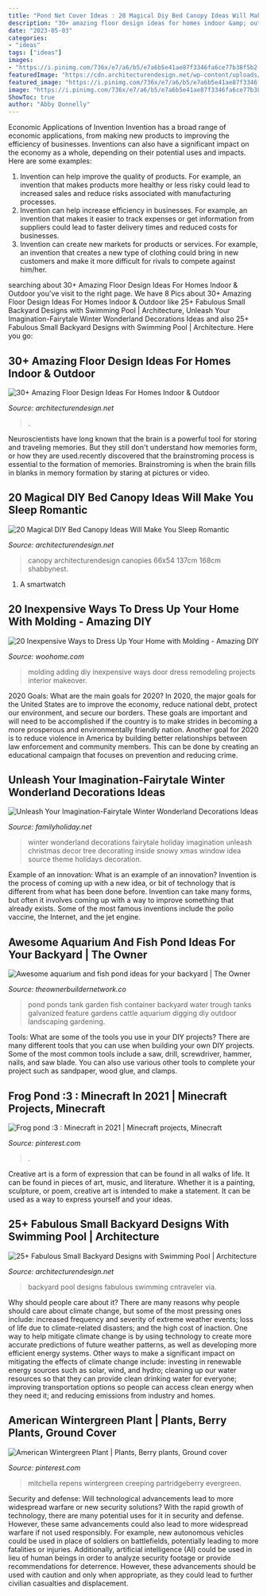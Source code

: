 ```yaml
---
title: "Pond Net Cover Ideas : 20 Magical Diy Bed Canopy Ideas Will Make You Sleep Romantic"
description: "30+ amazing floor design ideas for homes indoor &amp; outdoor"
date: "2023-05-03"
categories:
- "ideas"
tags: ["ideas"]
images:
- "https://i.pinimg.com/736x/e7/a6/b5/e7a6b5e41ae87f3346fa6ce77b38f5b2.jpg"
featuredImage: "https://cdn.architecturendesign.net/wp-content/uploads/2015/08/AD-Indoor-Outdoor-Floor-Design-Ideas-16.jpg"
featured_image: "https://i.pinimg.com/736x/e7/a6/b5/e7a6b5e41ae87f3346fa6ce77b38f5b2.jpg"
image: "https://i.pinimg.com/736x/e7/a6/b5/e7a6b5e41ae87f3346fa6ce77b38f5b2.jpg"
ShowToc: true
author: "Abby Donnelly"
---
```



Economic Applications of Invention
Invention has a broad range of economic applications, from making new products to improving the efficiency of businesses. Inventions can also have a significant impact on the economy as a whole, depending on their potential uses and impacts. Here are some examples: 
1. Invention can help improve the quality of products. For example, an invention that makes products more healthy or less risky could lead to increased sales and reduce risks associated with manufacturing processes. 
2. Invention can help increase efficiency in businesses. For example, an invention that makes it easier to track expenses or get information from suppliers could lead to faster delivery times and reduced costs for businesses. 
3. Invention can create new markets for products or services. For example, an invention that creates a new type of clothing could bring in new customers and make it more difficult for rivals to compete against him/her.

	

		
searching about 30+ Amazing Floor Design Ideas For Homes Indoor &amp; Outdoor you've visit to the right page. We have 8 Pics about 30+ Amazing Floor Design Ideas For Homes Indoor &amp; Outdoor like 25+ Fabulous Small Backyard Designs with Swimming Pool | Architecture, Unleash Your Imagination-Fairytale Winter Wonderland Decorations Ideas and also 25+ Fabulous Small Backyard Designs with Swimming Pool | Architecture. Here you go:
		
    
## 30+ Amazing Floor Design Ideas For Homes Indoor &amp; Outdoor

<img loading=lazy src="https://cdn.architecturendesign.net/wp-content/uploads/2015/08/AD-Indoor-Outdoor-Floor-Design-Ideas-16.jpg" onerror="this.onerror=null;this.src='https://tse2.mm.bing.net/th?id=OIP.uacqJ0-bO_a5kSlp7-S31QHaLH&amp;pid=15.1';" alt="30+ Amazing Floor Design Ideas For Homes Indoor &amp; Outdoor">

_Source: architecturendesign.net_

>. 

	

Neuroscientists have long known that the brain is a powerful tool for storing and traveling memories. But they still don't understand how memories form, or how they are used.recently discovered that the brainstroming process is essential to the formation of memories. Brainstroming is when the brain fills in blanks in memory formation by staring at pictures or video.

    
## 20 Magical DIY Bed Canopy Ideas Will Make You Sleep Romantic

<img loading=lazy src="https://cdn.architecturendesign.net/wp-content/uploads/2015/07/AD-DIY-Bed-Canopy-13.jpg" onerror="this.onerror=null;this.src='https://tse3.mm.bing.net/th?id=OIP.0zYA2rPhrQMR70Ooj5WczwHaJ4&amp;pid=15.1';" alt="20 Magical DIY Bed Canopy Ideas Will Make You Sleep Romantic">

_Source: architecturendesign.net_

>canopy architecturendesign canopies 66x54 137cm 168cm shabbynest. 

	

1. A smartwatch

    
## 20 Inexpensive Ways To Dress Up Your Home With Molding - Amazing DIY

<img loading=lazy src="http://www.woohome.com/wp-content/uploads/2016/07/remodeling-projects-by-adding-molding-7.jpg" onerror="this.onerror=null;this.src='https://tse2.mm.bing.net/th?id=OIP.TEraZEnt2tvpSZJLU2VwlgHaSL&amp;pid=15.1';" alt="20 Inexpensive Ways to Dress Up Your Home with Molding - Amazing DIY">

_Source: woohome.com_

>molding adding diy inexpensive ways door dress remodeling projects interior makeover. 

	

2020 Goals: What are the main goals for 2020?
In 2020, the major goals for the United States are to improve the economy, reduce national debt, protect our environment, and secure our borders. These goals are important and will need to be accomplished if the country is to make strides in becoming a more prosperous and environmentally friendly nation. Another goal for 2020 is to reduce violence in America by building better relationships between law enforcement and community members. This can be done by creating an educational campaign that focuses on prevention and reducing crime.

    
## Unleash Your Imagination-Fairytale Winter Wonderland Decorations Ideas

<img loading=lazy src="http://www.familyholiday.net/wp-content/uploads/2015/10/Fairytale-Winter-Wonderland-Decorations-Ideas-14.jpg" onerror="this.onerror=null;this.src='https://tse1.mm.bing.net/th?id=OIP.vjJv-lc4_i66heYm4yQU8AHaLC&amp;pid=15.1';" alt="Unleash Your Imagination-Fairytale Winter Wonderland Decorations Ideas">

_Source: familyholiday.net_

>winter wonderland decorations fairytale holiday imagination unleash christmas decor tree decorating inside snowy xmas window idea source theme holidays decoration. 

	

Example of an innovation: What is an example of an innovation?
Invention is the process of coming up with a new idea, or bit of technology that is different from what has been done before. Invention can take many forms, but often it involves coming up with a way to improve something that already exists. Some of the most famous inventions include the polio vaccine, the Internet, and the jet engine.

    
## Awesome Aquarium And Fish Pond Ideas For Your Backyard | The Owner

<img loading=lazy src="http://theownerbuildernetwork.co/wp-content/uploads/2015/05/Ponds-Aquariums-11.jpg" onerror="this.onerror=null;this.src='https://tse4.mm.bing.net/th?id=OIP.KJC2TMt9Bzxh2XCe-vpCvAHaKX&amp;pid=15.1';" alt="Awesome aquarium and fish pond ideas for your backyard | The Owner">

_Source: theownerbuildernetwork.co_

>pond ponds tank garden fish container backyard water trough tanks galvanized feature gardens cattle aquarium digging diy outdoor landscaping gardening. 

	

Tools: What are some of the tools you use in your DIY projects?
There are many different tools that you can use when building your own DIY projects. Some of the most common tools include a saw, drill, screwdriver, hammer, nails, and saw blade. You can also use various other tools to complete your project such as sandpaper, wood glue, and clamps.

    
## Frog Pond :3 : Minecraft In 2021 | Minecraft Projects, Minecraft

<img loading=lazy src="https://i.pinimg.com/736x/6d/d1/aa/6dd1aadf7bb75a8f638bbf036e8849c1.jpg" onerror="this.onerror=null;this.src='https://tse2.mm.bing.net/th?id=OIP.9kcu8S1zFm0mSzxpx3vTJAHaGM&amp;pid=15.1';" alt="Frog pond :3 : Minecraft in 2021 | Minecraft projects, Minecraft">

_Source: pinterest.com_

>. 

	

Creative art is a form of expression that can be found in all walks of life. It can be found in pieces of art, music, and literature. Whether it is a painting, sculpture, or poem, creative art is intended to make a statement. It can be used as a way to express yourself and your ideas.

    
## 25+ Fabulous Small Backyard Designs With Swimming Pool | Architecture

<img loading=lazy src="https://cdn.architecturendesign.net/wp-content/uploads/2015/05/AD-Small-Backyard-Pool-6.jpg" onerror="this.onerror=null;this.src='https://tse3.mm.bing.net/th?id=OIP.WZ6ZUpOnr7sD-veqfBYLBgHaLH&amp;pid=15.1';" alt="25+ Fabulous Small Backyard Designs with Swimming Pool | Architecture">

_Source: architecturendesign.net_

>backyard pool designs fabulous swimming cntraveler via. 

	

Why should people care about it?
There are many reasons why people should care about climate change, but some of the most pressing ones include: increased frequency and severity of extreme weather events; loss of life due to climate-related disasters; and the high cost of inaction.
One way to help mitigate climate change is by using technology to create more accurate predictions of future weather patterns, as well as developing more efficient energy systems. Other ways to make a significant impact on mitigating the effects of climate change include: investing in renewable energy sources such as solar, wind, and hydro; cleaning up our water resources so that they can provide clean drinking water for everyone; improving transportation options so people can access clean energy when they need it; and reducing emissions from industry and homes.

    
## American Wintergreen Plant | Plants, Berry Plants, Ground Cover

<img loading=lazy src="https://i.pinimg.com/736x/e7/a6/b5/e7a6b5e41ae87f3346fa6ce77b38f5b2.jpg" onerror="this.onerror=null;this.src='https://tse3.mm.bing.net/th?id=OIP.RbPoEhGm2DtL96Jqr6CkTwHaJ4&amp;pid=15.1';" alt="American Wintergreen Plant | Plants, Berry plants, Ground cover">

_Source: pinterest.com_

>mitchella repens wintergreen creeping partridgeberry evergreen. 

	

Security and defense: Will technological advancements lead to more widespread warfare or new security solutions?
With the rapid growth of technology, there are many potential uses for it in security and defense. However, these same advancements could also lead to more widespread warfare if not used responsibly. For example, new autonomous vehicles could be used in place of soldiers on battlefields, potentially leading to more fatalities or injuries. Additionally, artificial intelligence (AI) could be used in lieu of human beings in order to analyze security footage or provide recommendations for deterrence. However, these advancements should be used with caution and only when appropriate, as they could lead to further civilian casualties and displacement.

